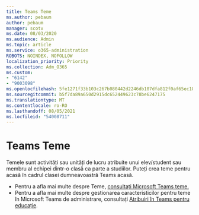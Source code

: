 ```yaml
---
title: Teams Teme
ms.author: pebaum
author: pebaum
manager: scotv
ms.date: 08/03/2020
ms.audience: Admin
ms.topic: article
ms.service: o365-administration
ROBOTS: NOINDEX, NOFOLLOW
localization_priority: Priority
ms.collection: Adm_O365
ms.custom:
- "6142"
- "9003098"
ms.openlocfilehash: 5fe1271f33b103c267b080442d2246db107dfa812f0af65ec1808dd1cd640a4e
ms.sourcegitcommit: b5f7da89a650d2915dc652449623c78be6247175
ms.translationtype: MT
ms.contentlocale: ro-RO
ms.lasthandoff: 08/05/2021
ms.locfileid: "54008711"
---
```

# <a name="teams-assignments"></a>Teams Teme

Temele sunt activități sau unități de lucru atribuite unui elev/student sau membru al echipei dintr-o clasă ca parte a studiilor. Puteți crea teme pentru acasă în cadrul clasei dumneavoastră Teams acasă.

- Pentru a afla mai multe despre Teme, [consultați Microsoft Teams teme.](https://support.microsoft.com/en-us/office/microsoft-teams-5aa4431a-8a3c-4aa5-87a6-b6401abea114#ID0EAABAAA=Assignments)
- Pentru a afla mai multe despre gestionarea caracteristicilor pentru teme în Microsoft Teams de administrare, consultați [Atribuiri în Teams pentru educație](https://docs.microsoft.com/microsoftteams/expand-teams-across-your-org/assignments-in-teams).